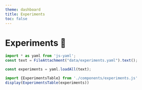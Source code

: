 ```yaml
---
theme: dashboard
title: Experiments
toc: false
---
```


# Experiments 🧪

<!-- Load and transform the data -->

```js
import * as yaml from 'js-yaml';
const text = FileAttachment("data/experiments.yaml").text();
```

```js
const experiments = yaml.loadAll(text);
```

```js
import {ExperimentsTable} from './components/experiments.js'
display(ExperimentsTable(experiments))
```
